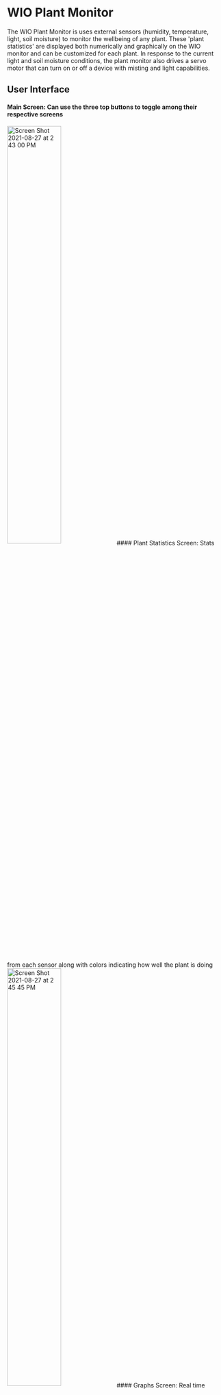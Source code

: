 # WIO Plant Monitor 
The WIO Plant Monitor is uses external sensors (humidity, temperature, light, soil moisture) to monitor the wellbeing of any plant. These 'plant statistics' are displayed both numerically and graphically on the WIO monitor and can be customized for each plant. In response to the current light and soil moisture conditions, the plant monitor also drives a servo motor that can turn on or off a device with misting and light capabilities.

## User Interface
#### Main Screen: Can use the three top buttons to toggle among their respective screens
<img align="center" alt="Screen Shot 2021-08-27 at 2 43 00 PM" src="https://user-images.githubusercontent.com/49819466/131174376-a6cb119e-0413-4d9f-9232-80e8f7c4a741.png" width=50% height=50%>
#### Plant Statistics Screen: Stats from each sensor along with colors indicating how well the plant is doing
<img align = "center" alt="Screen Shot 2021-08-27 at 2 45 45 PM" src="https://user-images.githubusercontent.com/49819466/131174698-570233e5-be98-43f6-9cb7-7b9225227ba8.png" width=50% height=50%>
#### Graphs Screen: Real time graphs displaying data from each sensor that can be toggled using the 4-way switch
<img align = "center" alt="Screen Shot 2021-08-27 at 2 46 53 PM" src="https://user-images.githubusercontent.com/49819466/131174820-6e9f2dba-8271-413e-9162-6f8070227ba5.png" width = 50% height = 50%>
#### Plant Thoughts Screen: "Plant thoughts" that correspond to the most urgent plant condition
<img align="center" alt="Screen Shot 2021-08-27 at 2 47 45 PM" src="https://user-images.githubusercontent.com/49819466/131174915-1eaa8ec4-6e7f-419a-b5af-1a4903acdf4c.png" width=50% height =50%>

## Video
[A short video of me showing the entire setup is linked here!](https://youtu.be/8Uml5PXUd4A)






